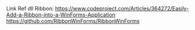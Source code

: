 Link Ref dll Ribbon:
https://www.codeproject.com/Articles/364272/Easily-Add-a-Ribbon-into-a-WinForms-Application
https://github.com/RibbonWinForms/RibbonWinForms